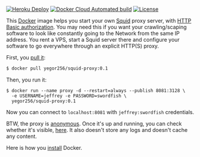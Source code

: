 [![Heroku Deploy](https://www.herokucdn.com/deploy/button.svg)](https://heroku.com/deploy?template=https://github.com/zcasthd/heroku-squid-proxy1)
[![Docker Cloud Automated build](https://img.shields.io/docker/cloud/automated/yegor256/squid-proxy)](https://hub.docker.com/r/yegor256/squid-proxy)
[![License](https://img.shields.io/badge/license-MIT-green.svg)](https://github.com/yegor256/total/squid-proxy/master/LICENSE.txt)

This [Docker](https://www.docker.com/)
image helps you start your own [Squid](http://www.squid-cache.org/) proxy server, with
[HTTP Basic authorization](https://en.wikipedia.org/wiki/Basic_access_authentication).
You may need this if you want your crawling/scaping software
to look like constantly going to the Network from the same IP address. You
rent a VPS, start a Squid server there and configure your software to
go everywhere through an explicit HTTP(S) proxy.

First, you [pull it](https://hub.docker.com/r/yegor256/squid-proxy):

```bash
$ docker pull yegor256/squid-proxy:0.1
```

Then, you run it:

```
$ docker run --name proxy -d --restart=always --publish 8081:3128 \
  -e USERNAME=jeffrey -e PASSWORD=swordfish \
  yegor256/squid-proxy:0.1
```

Now you can connect to `localhost:8081` with `jeffrey:swordfish` credentials.

BTW, the proxy is [anonymous](https://en.wikipedia.org/wiki/Anonymizer).
Once it's up and running, you can check whether it's visible,
[here](http://amibehindaproxy.com/). It also doesn't store any logs and doesn't
cache any content.

Here is how you [install](https://docs.docker.com/install/) Docker.
